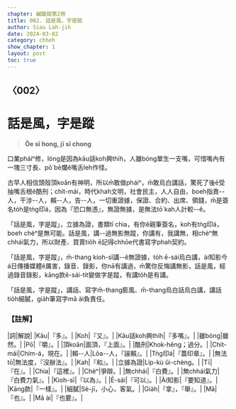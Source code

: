 ```yaml
---
chapter: 鹹酸甜第2冊
title: 002. 話是風，字是蹤
author: Siau Lah-jih
date: 2024-03-02
category: chheh
show_chapter: 1
layout: post
toc: true
---
```


## 〈002〉
# 話是風，字是蹤
> **Ōe sī hong, jī sī chong**
 
口業pháiⁿ修，lóng是因為kāu話koh興thi̍h，人雖bóng單生一支嘴，可惜嘴內有一塊三寸長、pō͘ bē爛ê嘴舌leh作怪。

古早人相信頭殼頂koân有神明，所以m̄敢做pháiⁿ，m̄敢烏白講話，驚死了後ē受抽嘴舌根ê酷刑；chit-mái，時代khah文明，社會民主，人人自由，boeh指責--人，干涉--人，賴--人，告--人，一切重證據，保證、合約、出席、領錢，m̄是簽名to̍h是tǹg印á，因為『恐口無憑』，無證無據，是無法tō͘ kah人計較--ê。

「話是風，字是蹤」，立據為證，書類tī chia，有你ê親筆簽名，koh有tǹg印á，boeh chèⁿ是無可能。話是風，講--過無影無蹤，你講有，我講無，相chèⁿ無chhái氣力，所以財產、買賣tio̍h ē記得chhōe代書寫字phah契約。

「話是風，字是蹤」，m̄-thang kioh-sī講--ê無證據，to̍h ē-sái烏白講，ài知影今á日傳播媒體ê厲害，錄音、錄影，你nā有講過，m̄驚你反悔講無影，話是風，經過錄音錄影，kāng款ē-sái-tit變做字是蹤，有講to̍h是有講。

「話是風，字是蹤」，講話、寫字m̄-thang膨風、m̄-thang烏白話烏白講，講話tio̍h細膩，gia̍h筆寫字mā ài負責任。
 
### 【註解】

|詞|解說|
|Kāu|『多』。|
|Koh|『又』。|
|Kāu話koh興thi̍h|『多嘴』。|
|雖bóng|雖然。|
|Pō͘|『嚼』。|
|頂koân|面頂，『上面』。|
|酷刑|Khok-hêng；過分。|
|Chit-mái|Chím-á，現在。|
|賴--人|Lōa--人，『誣賴』。|
|Tǹg印á|『蓋印章』。|
|無法tō͘|無法度，『沒辦法』。|
|Kah|『和』。|
|立據為證|Li̍p-kù ûi-chèng。|
|Tī|『在』。|
|Chia|『這裡』。|
|Chèⁿ|爭辯。|
|無chhái|『白費』。|
|無chhái氣力|『白費力氣』。|
|Kioh-sī|『以為』。|
|Ē-sái|『可以』。|
|Ài知影|『要知道』。|
|Kāng款|『一樣』。|
|細膩|Sè-jī，小心，客氣。|
|Gia̍h|『拿』，『舉』。|
|Mā|『也』。|
|Mā ài|『也要』。|

